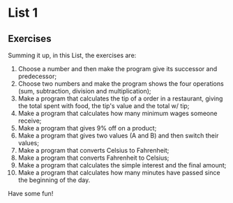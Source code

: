 # List 1
## Exercises
Summing it up, in this List, the exercises are:
1. Choose a number and then make the program give its successor and predecessor;
2. Choose two numbers and make the program shows the four operations (sum, subtraction, division and multiplication);
3. Make a program that calculates the tip of a order in a restaurant, giving the total spent with food, the tip's value and the total w/ tip;
4. Make a program that calculates how many minimum wages someone receive;
5. Make a program that gives 9% off on a product;
6. Make a program that gives two values (A and B) and then switch their values;
7. Make a program that converts Celsius to Fahrenheit;
8. Make a program that converts Fahrenheit to Celsius;
9. Make a program that calculates the simple interest and the final amount;
10. Make a program that calculates how many minutes have passed since the beginning of the day.

Have some fun!
